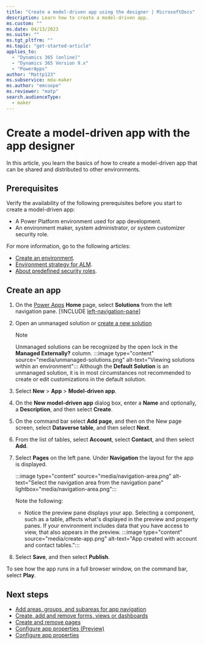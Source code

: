 ```yaml
---
title: "Create a model-driven app using the designer | MicrosoftDocs"
description: Learn how to create a model-driven app.
ms.custom: ""
ms.date: 04/13/2023
ms.suite: ""
ms.tgt_pltfrm: ""
ms.topic: "get-started-article"
applies_to: 
  - "Dynamics 365 (online)"
  - "Dynamics 365 Version 9.x"
  - "PowerApps"
author: "Mattp123"
ms.subservice: mda-maker
ms.author: "emcoope"
ms.reviewer: "matp"
search.audienceType: 
  - maker
---
```

# Create a model-driven app with the app designer

In this article, you learn the basics of how to create a model-driven app that can be shared and distributed to other environments.

## Prerequisites

Verify the availability of the following prerequisites before you start to create a model-driven app:

- A Power Platform environment used for app development.
- An environment maker, system administrator, or system customizer security role.

For more information, go to the following articles:

- [Create an environment](/power-platform/admin/create-environment).
- [Environment strategy for ALM](/power-platform/alm/environment-strategy-alm).
- [About predefined security roles](share-model-driven-app.md#about-predefined-security-roles).

## Create an app

1. On the [Power Apps](https://make.powerapps.com/?utm_source=padocs&utm_medium=linkinadoc&utm_campaign=referralsfromdoc) **Home** page, select **Solutions** from the left navigation pane. [!INCLUDE [left-navigation-pane](../../includes/left-navigation-pane.md)]

1. Open an unmanaged solution or [create a new solution](../data-platform/create-solution.md)
   > [!NOTE]   
   > Unmanaged solutions can be recognized by the open lock in the **Managed Externally?** column.
   > :::image type="content" source="media/unmanaged-solutions.png" alt-text="Viewing solutions within an environment":::
   > Although the **Default Solution** is an unmanaged solution, it is in most circumstances not recommended to create or edit customizations in the default solution.
1. Select **New** > **App** > **Model-driven app**.
1. On the **New model-driven app** dialog box, enter a **Name** and optionally, a **Description**, and then select **Create**.
1. On the command bar select **Add page**, and then on the New page screen, select **Dataverse table**, and then select **Next**.
1. From the list of tables, select **Account**, select **Contact**, and then select **Add**.
1. Select **Pages** on the left pane. Under **Navigation** the layout for the app is displayed.

   :::image type="content" source="media/navigation-area.png" alt-text="Select the navigation area from the navigation pane" lightbox="media/navigation-area.png":::

   Note the following: 
   - Notice the preview pane displays your app. Selecting a component, such as a table, affects what's displayed in the preview and property panes. If your environment includes data that you have access to view, that also appears in the preview.
   :::image type="content" source="media/create-app.png" alt-text="App created with account and contact tables.":::
1. Select **Save**, and then select **Publish**.

To see how the app runs in a full browser window, on the command bar, select **Play**.

## Next steps

- [Add areas, groups, and subareas for app navigation](app-navigation.md)
- [Create, add and remove forms, views or dashboards](create-add-remove-forms-views-dashboards.md)
- [Create and remove pages](create-remove-pages.md)
- [Configure app properties (Preview)](app-properties.md)
- [Configure app properties](manage-app-properties.md)
